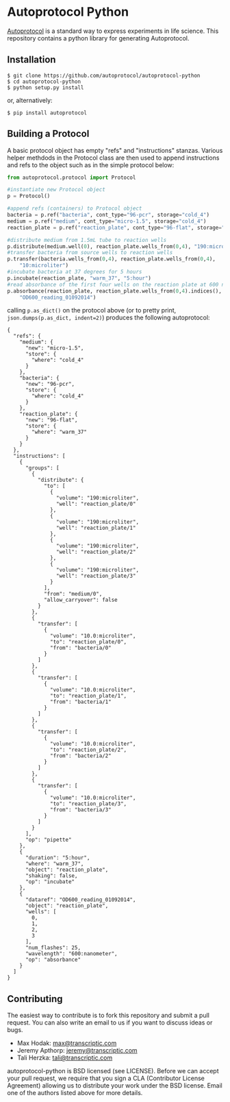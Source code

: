 # Autoprotocol Python

[Autoprotocol](https://www.autoprotocol.org) is a standard way to express
experiments in life science. This repository contains a python library for
generating Autoprotocol.

## Installation

    $ git clone https://github.com/autoprotocol/autoprotocol-python
    $ cd autoprotocol-python
    $ python setup.py install
    
or, alternatively:

    $ pip install autoprotocol

## Building a Protocol
A basic protocol object has empty "refs" and "instructions" stanzas.  Various helper methdods in the Protocol class are then used to append instructions and refs to the object such as in the simple protocol below: 

```python
from autoprotocol.protocol import Protocol

#instantiate new Protocol object
p = Protocol()

#append refs (containers) to Protocol object
bacteria = p.ref("bacteria", cont_type="96-pcr", storage="cold_4")
medium = p.ref("medium", cont_type="micro-1.5", storage="cold_4")
reaction_plate = p.ref("reaction_plate", cont_type="96-flat", storage="warm_37")

#distribute medium from 1.5mL tube to reaction wells
p.distribute(medium.well(0), reaction_plate.wells_from(0,4), "190:microliter")
#transfer bacteria from source wells to reaction wells 
p.transfer(bacteria.wells_from(0,4), reaction_plate.wells_from(0,4),
    "10:microliter")
#incubate bacteria at 37 degrees for 5 hours
p.incubate(reaction_plate, "warm_37", "5:hour")
#read absorbance of the first four wells on the reaction plate at 600 nanometers
p.absorbance(reaction_plate, reaction_plate.wells_from(0,4).indices(), "600:nanometer",
    "OD600_reading_01092014")
```
calling `p.as_dict()` on the protocol above (or to pretty print, `json.dumps(p.as_dict, indent=2)`) produces the following autoprotocol:

```
{
  "refs": {
    "medium": {
      "new": "micro-1.5", 
      "store": {
        "where": "cold_4"
      }
    }, 
    "bacteria": {
      "new": "96-pcr", 
      "store": {
        "where": "cold_4"
      }
    }, 
    "reaction_plate": {
      "new": "96-flat", 
      "store": {
        "where": "warm_37"
      }
    }
  }, 
  "instructions": [
    {
      "groups": [
        {
          "distribute": {
            "to": [
              {
                "volume": "190:microliter", 
                "well": "reaction_plate/0"
              }, 
              {
                "volume": "190:microliter", 
                "well": "reaction_plate/1"
              }, 
              {
                "volume": "190:microliter", 
                "well": "reaction_plate/2"
              }, 
              {
                "volume": "190:microliter", 
                "well": "reaction_plate/3"
              }
            ], 
            "from": "medium/0", 
            "allow_carryover": false
          }
        }, 
        {
          "transfer": [
            {
              "volume": "10.0:microliter", 
              "to": "reaction_plate/0", 
              "from": "bacteria/0"
            }
          ]
        }, 
        {
          "transfer": [
            {
              "volume": "10.0:microliter", 
              "to": "reaction_plate/1", 
              "from": "bacteria/1"
            }
          ]
        }, 
        {
          "transfer": [
            {
              "volume": "10.0:microliter", 
              "to": "reaction_plate/2", 
              "from": "bacteria/2"
            }
          ]
        }, 
        {
          "transfer": [
            {
              "volume": "10.0:microliter", 
              "to": "reaction_plate/3", 
              "from": "bacteria/3"
            }
          ]
        }
      ], 
      "op": "pipette"
    }, 
    {
      "duration": "5:hour", 
      "where": "warm_37", 
      "object": "reaction_plate", 
      "shaking": false, 
      "op": "incubate"
    }, 
    {
      "dataref": "OD600_reading_01092014", 
      "object": "reaction_plate", 
      "wells": [
        0, 
        1, 
        2, 
        3
      ], 
      "num_flashes": 25, 
      "wavelength": "600:nanometer", 
      "op": "absorbance"
    }
  ]
}
```

## Contributing

The easiest way to contribute is to fork this repository and submit a pull
request.  You can also write an email to us if you want to discuss ideas or
bugs.

- Max Hodak: max@transcriptic.com
- Jeremy Apthorp: jeremy@transcriptic.com
- Tali Herzka: tali@transcriptic.com

autoprotocol-python is BSD licensed (see LICENSE). Before we can accept your
pull request, we require that you sign a CLA (Contributor License Agreement)
allowing us to distribute your work under the BSD license. Email one of the
authors listed above for more details.
